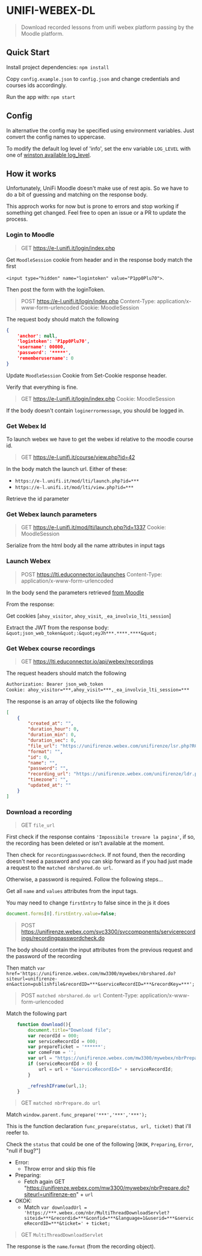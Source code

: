 # UNIFI-WEBEX-DL

> Download recorded lessons from unifi webex platform passing by the Moodle platform.

## Quick Start

Install project dependencies: `npm install`

Copy `config.example.json` to `config.json` and change credentials and courses ids accordingly.

Run the app with: `npm start`

## Config

In alternative the config may be specified using environment variables. Just convert the config names to uppercase.

To modify the default log level of 'info', set the env variable `LOG_LEVEL` with one of [winston available log_level](https://github.com/winstonjs/winston#logging-levels).

## How it works

Unfortunately, UniFi Moodle doesn't make use of rest apis. So we have to do a bit of guessing and matching on the response body.

This approch works for now but is prone to errors and stop working if something get changed. Feel free to open an issue or a PR to update the process.

### Login to Moodle

> GET <https://e-l.unifi.it/login/index.php>

Get `MoodleSession` cookie from header and in the response body match the first

`<input type="hidden" name="logintoken" value="P1pp0Plu70">`.

Then post the form with the loginToken.

> POST <https://e-l.unifi.it/login/index.php>
> Content-Type: application/x-www-form-urlencoded
> Cookie: MoodleSession

The request body should match the following

```json
{
    'anchor': null,
    'logintoken': 'P1pp0Plu70',
    'username': 00000,
    'password': '*****',
    'rememberusername': 0
}
```

Update `MoodleSession` Cookie from Set-Cookie response header.

Verify that everything is fine.

> GET <https://e-l.unifi.it/login/index.php>
> Cookie: MoodleSession

If the body doesn't contain `loginerrormessage`, you should be logged in.

### Get Webex Id

To launch webex we have to get the webex id relative to the moodle course id.

> GET <https://e-l.unifi.it/course/view.php?id=42>

In the body match the launch url. Either of these:

- `https://e-l.unifi.it/mod/lti/launch.php?id=***`
- `https://e-l.unifi.it/mod/lti/view.php?id=***`

Retrieve the id parameter

### Get Webex launch parameters

> GET <https://e-l.unifi.it/mod/lti/launch.php?id=1337>
> Cookie: MoodleSession

Serialize from the html body all the name attributes in input tags

### Launch Webex

> POST <https://lti.educonnector.io/launches>
> Content-Type: application/x-www-form-urlencoded

In the body send the parameters retrieved [from Moodle](#get-webex-launch-parameters)

From the response:

Get cookies [`ahoy_visitor`, `ahoy_visit`, `_ea_involvio_lti_session`]

Extract the JWT from the response body:
`&quot;json_web_token&quot;:&quot;eyJh***.****.****&quot;`

### Get Webex course recordings

> GET <https://lti.educonnector.io/api/webex/recordings>

The request headers should match the following

```html
Authorization: Bearer json_web_token
Cookie: ahoy_visitor=***,ahoy_visit=***,_ea_involvio_lti_session=***
```

The response is an array of objects like the following

```json
[
    {
        "created_at": "",
        "duration_hour": 0,
        "duration_min": 0,
        "duration_sec": 0,
        "file_url": "https://unifirenze.webex.com/unifirenze/lsr.php?RCID=******",
        "format": "",
        "id": 0,
        "name": "",
        "password": "",
        "recording_url": "https://unifirenze.webex.com/unifirenze/ldr.php?RCID=******",
        "timezone": "",
        "updated_at": ""
    }
]
```

### Download a recording

> GET `file_url`

First check if the response contains `'Impossibile trovare la pagina'`, if so, the recording has been deleted or isn't available at the moment.

Then check for `recordingpasswordcheck`. If not found, then the recording doesn't need a password and you can skip forward as if you had just made a request to the `matched nbrshared.do url`.

Otherwise, a password is required. Follow the following steps...

Get all `name` and `values` attributes from the input tags.

You may need to change `firstEntry` to false since in the js it does

```js
document.forms[0].firstEntry.value=false;
```

> POST <https://unifirenze.webex.com/svc3300/svccomponents/servicerecordings/recordingpasswordcheck.do>

The body should contain the input attributes from the previous request and the password of the recording

Then match `var href='https://unifirenze.webex.com/mw3300/mywebex/nbrshared.do?siteurl=unifirenze-en&action=publishfile&recordID=***&serviceRecordID=***&recordKey=***';`

> POST `matched nbrshared.do url`
> Content-Type: application/x-www-form-urlencoded

Match the following part

```js
    function download(){
        document.title="Download file";
        var recordId = 000;
        var serviceRecordId = 000;
        var prepareTicket = '******';
        var comeFrom = '';
        var url = "https://unifirenze.webex.com/mw3300/mywebex/nbrPrepare.do?siteurl=unifirenze-en" + "&recordid=" + recordId+"&prepareTicket=" + prepareTicket;
        if (serviceRecordId > 0) {
            url = url + "&serviceRecordId=" + serviceRecordId;
        }

        _refreshIFrame(url,1);
    }
```

> GET `matched nbrPrepare.do url`

Match `window.parent.func_prepare('***','***','***');`

This is the function declaration `func_prepare(status, url, ticket)` that i'll reefer to.

Check the `status` that could be one of the following [`OKOK`, `Preparing`, `Error`, "null if bug?"]

- Error:
  - Throw error and skip this file
- Preparing:
  - Fetch again GET "https://unifirenze.webex.com/mw3300/mywebex/nbrPrepare.do?siteurl=unifirenze-en" + `url`
- OKOK:
  - Match `var downloadUrl = 'https://***.webex.com/nbr/MultiThreadDownloadServlet?siteid=***&recordid=***&confid=***&language=1&userid=***&serviceRecordID=***&ticket=' + ticket;`

> GET `MultiThreadDownloadServlet`

The response is the `name`.`format` (from the recording object).
